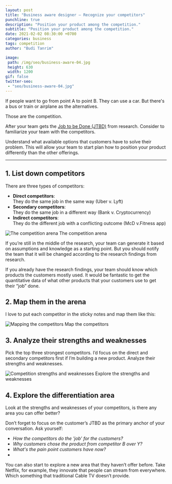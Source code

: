 ```yaml
---
layout: post
title: "Business aware designer – Recognize your competitors"
punchline: true
description: "Position your product among the competition."
subtitle: "Position your product among the competition."
date: 2021-02-02 08:30:00 +0700
categories: business
tags: competition
author: "Budi Tanrim"

image:
 path: /img/seo/business-aware-04.jpg
 height: 630
 width: 1200
gif: false
twitter-seo: 
 - "seo/business-aware-04.jpg"
---
```


If people want to go from point A to point B. They can use a car. But there's a bus or train or airplane as the alternatives.

Those are the competition.

After your team gets the [Job to be Done (JTBD)][link-1] from research. Consider to familiarize your team with the competitors. 

Understand what available options that customers have to solve their problem. This will allow your team to start plan how to position your product differently than the other offerings.

---

## 1. List down competitors
There are three types of competitors:
- **Direct competitors**: <br/>They do the same job in the same way (Uber v. Lyft)
- **Secondary competitors**: <br/>They do the same job in a different way (Bank v. Cryptocurrency)
- **Indirect competitors**: <br/>They do the different job with a conflicting outcome (McD v.Fitness app)

<div class="img-wrapper m-b-m">
    <img src="https://buditanrim.co/img/post/2021/02/competitor-arena-01.jpg" alt="The competition arena" class="illustration" />
    <span class="caption-01">The competition arena</span>
</div>

If you’re still in the middle of the research, your team can generate it based on assumptions and knowledge as a starting point. But you should notify the team that it will be changed according to the research findings from research.

If you already have the research findings, your team should know which products the customers mostly used. It would be fantastic to get the quantitative data of what other products that your customers use to get their “job” done.

## 2. Map them in the arena
I love to put each competitor in the sticky notes and map them like this:

<div class="img-wrapper m-b-m">
    <img src="https://buditanrim.co/img/post/2021/02/competitor-arena-02.jpg" alt="Mapping the competitors" class="illustration" />
    <span class="caption-01">Map the competitors</span>
</div>

## 3. Analyze their strengths and weaknesses
Pick the top three strongest competitors. I’d focus on the direct and secondary competitors first if I’m building a new product. Analyze their strengths and weaknesses.

<div class="img-wrapper m-b-m">
    <img src="https://buditanrim.co/img/post/2021/02/competitor-arena-03.jpg" alt="Competition strengths and weaknesses" class="illustration" />
    <span class="caption-01">Explore the strengths and weaknesses</span>
</div>

## 4. Explore the differentiation area
Look at the strengths and weaknesses of your competitors, is there any area you can offer better? 

Don’t forget to focus on the customer’s JTBD as the primary anchor of your conversation. Ask yourself:

- _How the competitors do the 'job' for the customers?_
- _Why customers chose the product from competitor B over Y?_
- _What's the pain point customers have now?_
- 
You can also start to explore a new area that they haven’t offer before. Take Netflix, for example, they innovate that people can stream from everywhere. Which something that traditional Cable TV doesn’t provide.


[link-1]: https://buditanrim.co/2021/business-aware-designer-job-to-be-done/
